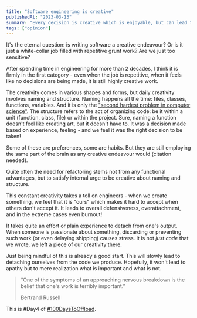 ```yaml
---
title: "Software engineering is creative"
publishedAt: "2023-03-13"
summary: "Every decision is creative which is enjoyable, but can lead to overattachment, conflict and burnout"
tags: ["opinion"]
---
```


It's the eternal question: is writing software a creative endeavour? Or is it
just a white-collar job filled with repetitive grunt work? Are we just too
sensitive?

After spending time in engineering for more than 2 decades, I think it is firmly
in the first category - even when the job is repetitive, when it feels like no
decisions are being made, it is still highly creative work.

The creativity comes in various shapes and forms, but daily creativity involves
naming and structure. Naming happens all the time: files, classes, functions,
variables. And it is only the ["second hardest problem in computer science"](https://martinfowler.com/bliki/TwoHardThings.html). The structure refers to the act of organizing code: be it
within a unit (function, class, file) or within the project. Sure, naming a
function doesn't feel like creating art, but it doesn't have to. It was a
decision made based on experience, feeling - and we feel it was the right
decision to be taken!

Some of these are preferences, some are habits. But they are still employing the
same part of the brain as any creative endeavour would (citation needed).

Quite often the need for refactoring stems not from any functional advantages,
but to satisfy internal urge to be creative about naming and structure.

This constant creativity takes a toll on engineers - when we create something,
we feel that it is "ours" which makes it hard to accept when others don't accept
it. It leads to overall defensiveness, overattachment, and in the extreme cases
even burnout!

It takes quite an effort or plain experience to detach from one's output. When
someone is passionate about something, discarding or preventing such work (or
even delaying shipping) causes stress. It is not _just code_ that we wrote, we
left a piece of our creativity there.

Just being mindful of this is already a good start. This will slowly lead to
detaching ourselves from the code we produce. Hopefully, it won't lead to apathy
but to mere realization what is important and what is not.

> “One of the symptoms of an approaching nervous breakdown is the belief that
> one's work is terribly important.”
>
> Bertrand Russell

This is #Day4 of [#100DaysToOffload](https://100daystooffload.com/).
